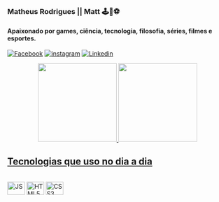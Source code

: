 ### Matheus Rodrigues || Matt 🕹️🤖⚽
#### Apaixonado por games, ciência, tecnologia, filosofia, séries, filmes e esportes.

[![Facebook](https://img.shields.io/badge/Facebook-1877F2?style=for-the-badge&logo=facebook&logoColor=white)](https://www.facebook.com/matheussantos1995/)
[![instagram](https://img.shields.io/badge/Instagram-E4405F?style=for-the-badge&logo=instagram&logoColor=white)](https://www.instagram.com/mrsantos.95/)
[![Linkedin](https://img.shields.io/badge/LinkedIn-0077B5?style=for-the-badge&logo=linkedin&logoColor=white)](https://www.linkedin.com/in/msantos95/)

<div style="width: inherit; display: flex; justify-content: space-evenly">
 <a href="https://github.com/santos95mat">
 <img height="180em" src="https://github-readme-stats.vercel.app/api?username=santos95mat&hide=stars&count_private=true&show_icons=true&theme=tokyonight&hide_rank=true&cache_seconds=2000&include_all_commits=true"/>
 <img height="180em" src="https://github-readme-stats.vercel.app/api/top-langs/?username=santos95mat&layout=compact&theme=tokyonight&cache_seconds=2000&langs_count=6"/>
</div>

## Tecnologias que uso no dia a dia

<div style="display: inline-block"><br/>
    <img align="center" alt="JS" height="30" width="40" src="https://cdn.jsdelivr.net/gh/devicons/devicon/icons/javascript/javascript-original.svg" />
    <img align="center" alt="HTML5" height="30" width="40" src="https://cdn.jsdelivr.net/gh/devicons/devicon/icons/html5/html5-original.svg" />
    <img align="center" alt="CSS3" height="30" width="40" src="https://cdn.jsdelivr.net/gh/devicons/devicon/icons/css3/css3-original.svg" />
</div><br/>
